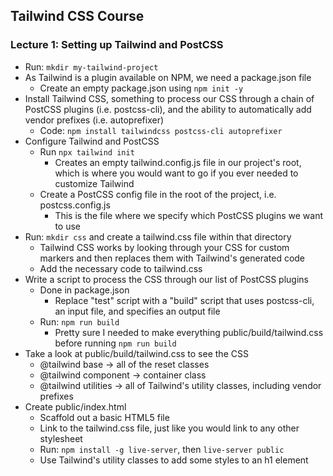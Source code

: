 ## Tailwind CSS Course

### Lecture 1: Setting up Tailwind and PostCSS

- Run: ```mkdir my-tailwind-project```
- As Tailwind is a plugin available on NPM, we need a package.json file
  - Create an empty package.json using ```npm init -y```
- Install Tailwind CSS, something to process our CSS through a chain of PostCSS plugins (i.e. postcss-cli), and the ability to automatically add vendor prefixes (i.e. autoprefixer)
  - Code: ```npm install tailwindcss postcss-cli autoprefixer```
- Configure Tailwind and PostCSS
  - Run ```npx tailwind init```
    - Creates an empty tailwind.config.js file in our project's root, which is where you would want to go if you ever needed to customize Tailwind
  - Create a PostCSS config file in the root of the project, i.e. postcss.config.js
    - This is the file where we specify which PostCSS plugins we want to use
- Run: ```mkdir css``` and create a tailwind.css file within that directory
  - Tailwind CSS works by looking through your CSS for custom markers and then replaces them with Tailwind's generated code
  - Add the necessary code to tailwind.css
- Write a script to process the CSS through our list of PostCSS plugins
  - Done in package.json
    - Replace "test" script with a "build" script that uses postcss-cli, an input file, and specifies an output file
  - Run: ```npm run build```
    - Pretty sure I needed to make everything public/build/tailwind.css before running ```npm run build```
- Take a look at public/build/tailwind.css to see the CSS
  - @tailwind base &rarr; all of the reset classes
  - @tailwind component &rarr; container class
  - @tailwind utilities &rarr; all of Tailwind's utility classes, including vendor prefixes
- Create public/index.html
  - Scaffold out a basic HTML5 file
  - Link to the tailwind.css file, just like you would link to any other stylesheet
  - Run: ```npm install -g live-server```, then ```live-server public```
  - Use Tailwind's utility classes to add some styles to an h1 element